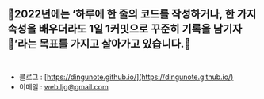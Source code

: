 

## 📆2022년에는 ‘하루에 한 줄의 코드를 작성하거나, 한 가지 속성을 배우더라도 1일 1커밋으로 꾸준히 기록을 남기자💾’라는 목표를 가지고 살아가고 있습니다.🐢 <br><br>
- 블로그 : [https://dingunote.github.io/](https://dingunote.github.io/)
- 이메일 : web.ljg@gmail.com

<!--
**DINGUNOTE/dingunote** is a ✨ _special_ ✨ repository because its `README.md` (this file) appears on your GitHub profile.

Here are some ideas to get you started:

- 🔭 I’m currently working on ...
- 🌱 I’m currently learning ...
- 👯 I’m looking to collaborate on ...
- 🤔 I’m looking for help with ...
- 💬 Ask me about ...
- 📫 How to reach me: ...
- 😄 Pronouns: ...
- ⚡ Fun fact: ...
-->
